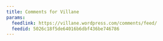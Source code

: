 ```yaml
---
title: Comments for Villane
params:
  feedlink: https://villane.wordpress.com/comments/feed/
  feedid: 5026c18f5de64016b6dbf436be746786
---
```

